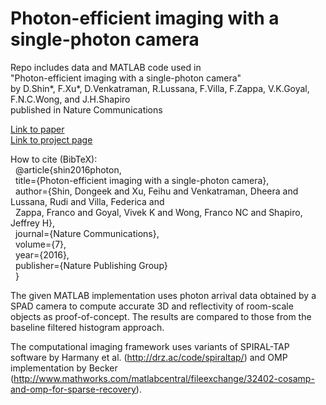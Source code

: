 # Photon-efficient imaging with a single-photon camera

Repo includes data and MATLAB code used in <br />
"Photon-efficient imaging with a single-photon camera" <br />
by D.Shin&#42;, F.Xu&#42;, D.Venkatraman, R.Lussana, F.Villa, F.Zappa, V.K.Goyal, F.N.C.Wong, and J.H.Shapiro <br />
published in Nature Communications

[Link to paper](http://www.nature.com/ncomms/2016/160624/ncomms12046/full/ncomms12046.html)
<br>
[Link to project page](https://photon-efficient-imaging.github.io/single-photon-camera-project/)
<br>

How to cite (BibTeX): <br />
&nbsp; @article{shin2016photon,<br />
&nbsp;   title={Photon-efficient imaging with a single-photon camera},<br />
&nbsp;   author={Shin, Dongeek and Xu, Feihu and Venkatraman, Dheera and Lussana, Rudi and Villa, Federica and <br />
&nbsp;   Zappa, Franco and Goyal, Vivek K and Wong, Franco NC and Shapiro, Jeffrey H},<br />
&nbsp;   journal={Nature Communications},<br />
&nbsp;   volume={7},<br />
&nbsp;   year={2016},<br />
&nbsp;   publisher={Nature Publishing Group}<br />
&nbsp; }

The given MATLAB implementation uses photon arrival data obtained by a SPAD camera
to compute accurate 3D and reflectivity of room-scale objects as proof-of-concept. The results are compared
to those from the baseline filtered histogram approach.

The computational imaging framework uses variants of 
SPIRAL-TAP software by Harmany et al.
(http://drz.ac/code/spiraltap/)
and 
OMP implementation by Becker
(http://www.mathworks.com/matlabcentral/fileexchange/32402-cosamp-and-omp-for-sparse-recovery).
